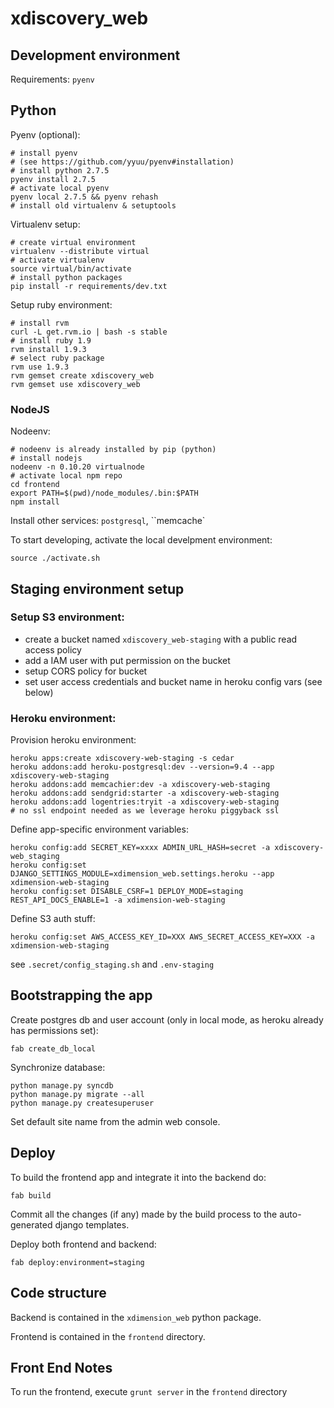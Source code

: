 # xdiscovery_web


## Development environment

Requirements:
	``pyenv``

## Python 

Pyenv (optional):

	# install pyenv
	# (see https://github.com/yyuu/pyenv#installation)
	# install python 2.7.5
	pyenv install 2.7.5
	# activate local pyenv
	pyenv local 2.7.5 && pyenv rehash
	# install old virtualenv & setuptools

Virtualenv setup:

	# create virtual environment
	virtualenv --distribute virtual
	# activate virtualenv
	source virtual/bin/activate
	# install python packages
	pip install -r requirements/dev.txt


Setup ruby environment:

    # install rvm
	curl -L get.rvm.io | bash -s stable
	# install ruby 1.9
	rvm install 1.9.3
	# select ruby package
	rvm use 1.9.3
	rvm gemset create xdiscovery_web
	rvm gemset use xdiscovery_web


### NodeJS

Nodeenv:

    # nodeenv is already installed by pip (python)
    # install nodejs
	nodeenv -n 0.10.20 virtualnode
	# activate local npm repo
	cd frontend
	export PATH=$(pwd)/node_modules/.bin:$PATH
	npm install


Install other services: ``postgresql``, ``memcache`

To start developing, activate the local develpment environment:

	source ./activate.sh


## Staging environment setup


### Setup S3 environment:
 - create a bucket named ``xdiscovery_web-staging`` with a public read access policy
 - add a IAM user with put permission on the bucket
 - setup CORS policy for bucket
 - set user access credentials and bucket name in heroku config vars (see
   below)


### Heroku environment:

Provision heroku environment:

    heroku apps:create xdiscovery-web-staging -s cedar
    heroku addons:add heroku-postgresql:dev --version=9.4 --app xdiscovery-web-staging
    heroku addons:add memcachier:dev -a xdiscovery-web-staging
    heroku addons:add sendgrid:starter -a xdiscovery-web-staging
    heroku addons:add logentries:tryit -a xdiscovery-web-staging
    # no ssl endpoint needed as we leverage heroku piggyback ssl


Define app-specific environment variables:

	heroku config:add SECRET_KEY=xxxx ADMIN_URL_HASH=secret -a xdiscovery-web_staging
    heroku config:set DJANGO_SETTINGS_MODULE=xdimension_web.settings.heroku --app xdimension-web-staging
    heroku config:set DISABLE_CSRF=1 DEPLOY_MODE=staging REST_API_DOCS_ENABLE=1 -a xdimension-web-staging


Define S3 auth stuff:

    heroku config:set AWS_ACCESS_KEY_ID=XXX AWS_SECRET_ACCESS_KEY=XXX -a xdimension-web-staging


see ``.secret/config_staging.sh`` and ``.env-staging``


## Bootstrapping the app

Create postgres db and user account (only in local mode, as heroku already 
has permissions set):

    fab create_db_local

Synchronize database:

    python manage.py syncdb
    python manage.py migrate --all
    python manage.py createsuperuser

Set default site name from the admin web console.


## Deploy

To build the frontend app and integrate it into the backend do:

    fab build

Commit all the changes (if any) made by the build process to the
auto-generated django templates.

Deploy both frontend and backend:

    fab deploy:environment=staging



## Code structure

Backend is contained in the ``xdimension_web`` python package.

Frontend is contained in the ``frontend`` directory.


## Front End Notes

To run the frontend, execute `grunt server` in the `frontend` directory
